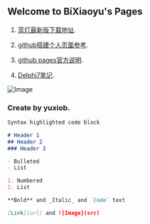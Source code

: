 ## Welcome to BiXiaoyu's Pages

1. [蓝灯最新版下载地址](https://github.com/getlantern/forum/issues/833).

2. [github搭建个人页面参考](http://www.cnblogs.com/lijiayi/p/githubpages.html).

3. [github pages官方说明](https://pages.github.com/).

4. [Delphi7笔记](https://github.com/yuxiob/index/Delphi7Note/).

![Image](http://pic.3h3.com/up/2016-8/20168819191636397185.jpg)

### Create by yuxiob.

```markdown
Syntax highlighted code block

# Header 1
## Header 2
### Header 3

- Bulleted
- List

1. Numbered
2. List

**Bold** and _Italic_ and `Code` text

[Link](url) and ![Image](src)
```
